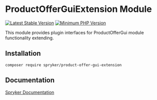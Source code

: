 # ProductOfferGuiExtension Module
[![Latest Stable Version](https://poser.pugx.org/spryker/product-offer-gui-extension/v/stable.svg)](https://packagist.org/packages/spryker/product-offer-gui-extension)
[![Minimum PHP Version](https://img.shields.io/badge/php-%3E%3D%208.0-8892BF.svg)](https://php.net/)

This module provides plugin interfaces for ProductOfferGui module functionality extending.

## Installation

```
composer require spryker/product-offer-gui-extension
```

## Documentation

[Spryker Documentation](https://docs.spryker.com)
